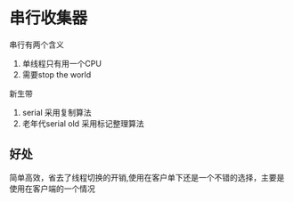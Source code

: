 # 串行收集器
串行有两个含义
1. 单线程只有用一个CPU
2. 需要stop the world


新生带
1. serial 采用复制算法
2. 老年代serial old 采用标记整理算法

## 好处
简单高效，省去了线程切换的开销,使用在客户单下还是一个不错的选择，主要是使用在客户端的一个情况